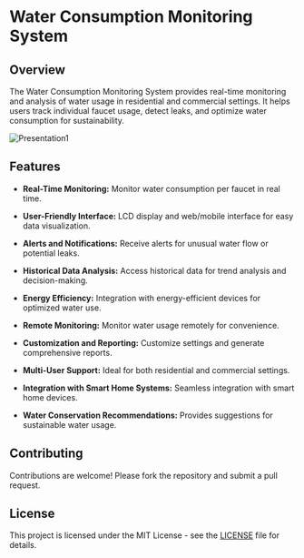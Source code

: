 
# Water Consumption Monitoring System


## Overview

The Water Consumption Monitoring System provides real-time monitoring and analysis of water usage in residential and commercial settings. It helps users track individual faucet usage, detect leaks, and optimize water consumption for sustainability.

![Presentation1](https://github.com/aman-kumar-Yadav/water-monitoring-System/assets/174793485/f11c314d-0373-4518-adc6-9c8d51be769f)
## Features

- **Real-Time Monitoring:** Monitor water consumption per faucet in real time.
- **User-Friendly Interface:** LCD display and web/mobile interface for easy data visualization.
- **Alerts and Notifications:** Receive alerts for unusual water flow or potential leaks.
- **Historical Data Analysis:** Access historical data for trend analysis and decision-making.
- **Energy Efficiency:** Integration with energy-efficient devices for optimized water use.

- **Remote Monitoring:** Monitor water usage remotely for convenience.
- **Customization and Reporting:** Customize settings and generate comprehensive reports.
- **Multi-User Support:** Ideal for both residential and commercial settings.
- **Integration with Smart Home Systems:** Seamless integration with smart home devices.
- **Water Conservation Recommendations:** Provides suggestions for sustainable water usage.


## Contributing

Contributions are welcome! Please fork the repository and submit a pull request.

## License

This project is licensed under the MIT License - see the [LICENSE](LICENSE) file for details.
